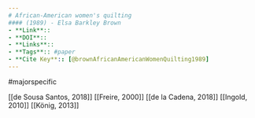 ```yaml
---
# African-American women's quilting
#### (1989) - Elsa Barkley Brown
- **Link**:: 
- **DOI**:: 
- **Links**:: 
- **Tags**:: #paper
- **Cite Key**:: [@brownAfricanAmericanWomenQuilting1989]
---
```

#majorspecific 

[[de Sousa Santos, 2018]]
[[Freire, 2000]]
[[de la Cadena, 2018]]
[[Ingold, 2010]] 
[[König, 2013]]
